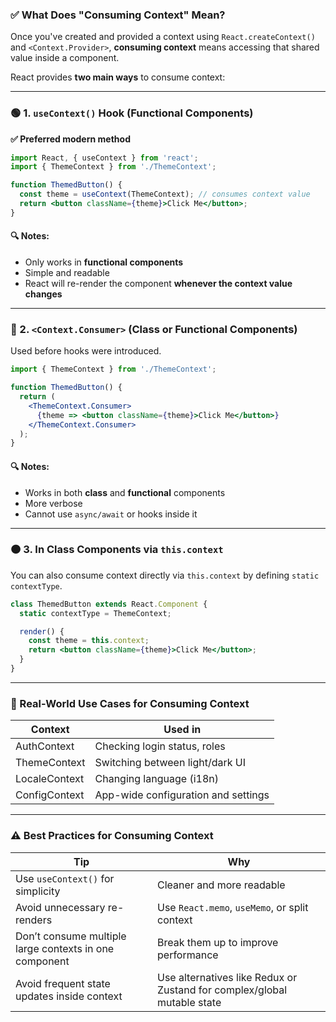 
### ✅ What Does "Consuming Context" Mean?

Once you've created and provided a context using `React.createContext()` and `<Context.Provider>`, **consuming context** means accessing that shared value inside a component.

React provides **two main ways** to consume context:

---

### 🟢 1. `useContext()` Hook (Functional Components)

**✅ Preferred modern method**

```jsx
import React, { useContext } from 'react';
import { ThemeContext } from './ThemeContext';

function ThemedButton() {
  const theme = useContext(ThemeContext); // consumes context value
  return <button className={theme}>Click Me</button>;
}
```

#### 🔍 Notes:

* Only works in **functional components**
* Simple and readable
* React will re-render the component **whenever the context value changes**

---

### 🔵 2. `<Context.Consumer>` (Class or Functional Components)

Used before hooks were introduced.

```jsx
import { ThemeContext } from './ThemeContext';

function ThemedButton() {
  return (
    <ThemeContext.Consumer>
      {theme => <button className={theme}>Click Me</button>}
    </ThemeContext.Consumer>
  );
}
```

#### 🔍 Notes:

* Works in both **class** and **functional** components
* More verbose
* Cannot use `async/await` or hooks inside it

---

### 🟠 3. In Class Components via `this.context`

You can also consume context directly via `this.context` by defining `static contextType`.

```jsx
class ThemedButton extends React.Component {
  static contextType = ThemeContext;

  render() {
    const theme = this.context;
    return <button className={theme}>Click Me</button>;
  }
}
```

---

### 🧩 Real-World Use Cases for Consuming Context

| Context       | Used in                             |
| ------------- | ----------------------------------- |
| AuthContext   | Checking login status, roles        |
| ThemeContext  | Switching between light/dark UI     |
| LocaleContext | Changing language (i18n)            |
| ConfigContext | App-wide configuration and settings |

---

### ⚠️ Best Practices for Consuming Context

| Tip                                                    | Why                                                                     |
| ------------------------------------------------------ | ----------------------------------------------------------------------- |
| Use `useContext()` for simplicity                      | Cleaner and more readable                                               |
| Avoid unnecessary re-renders                           | Use `React.memo`, `useMemo`, or split context                           |
| Don’t consume multiple large contexts in one component | Break them up to improve performance                                    |
| Avoid frequent state updates inside context            | Use alternatives like Redux or Zustand for complex/global mutable state |


